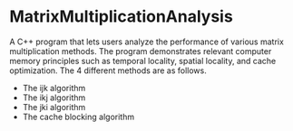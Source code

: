 # MatrixMultiplicationAnalysis
A C++ program that lets users analyze the performance of various matrix multiplication methods. The program demonstrates relevant computer memory principles such as temporal locality, spatial locality, and cache optimization. The 4 different methods are as follows. 
* The ijk algorithm
* The ikj algorithm 
* The jki algorithm
* The cache blocking algorithm
